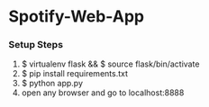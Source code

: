# Spotify-Web-App
### Setup Steps
1. $ virtualenv flask && $ source flask/bin/activate
2. $ pip install requirements.txt
3. $ python app.py
4. open any browser and go to localhost:8888
